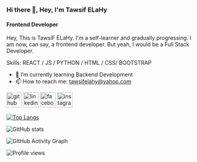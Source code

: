 ### Hi there 👋, Hey, I'm Tawsif ELaHy
#### Frontend Developer

Hey, This is TawsiF ELaHy. I'm a self-learner and gradually progressing. I am now, can say, a frontend developer. But yeah, I would be a Full Stack Developer.

Skills: REACT / JS / PYTHON / HTML / CSS/ BOOTSTRAP

- 🌱 I’m currently learning Backend Development 
- 📫 How to reach me: tawsifelahy@yahoo.com 


[<img src='https://cdn.jsdelivr.net/npm/simple-icons@3.0.1/icons/github.svg' alt='github' height='40'>](https://github.com/tawsifelahy)  [<img src='https://cdn.jsdelivr.net/npm/simple-icons@3.0.1/icons/linkedin.svg' alt='linkedin' height='40'>](https://www.linkedin.com/in/tawsifelahy/)  [<img src='https://cdn.jsdelivr.net/npm/simple-icons@3.0.1/icons/facebook.svg' alt='facebook' height='40'>](https://www.facebook.com/tawsifelahy)  [<img src='https://cdn.jsdelivr.net/npm/simple-icons@3.0.1/icons/instagram.svg' alt='instagram' height='40'>](https://www.instagram.com/tawsifelahy/)  

[![Top Langs](https://github-readme-stats.vercel.app/api/top-langs/?username=tawsifelahy)](https://github.com/anuraghazra/github-readme-stats)

![GitHub stats](https://github-readme-stats.vercel.app/api?username=tawsifelahy&show_icons=true)  

![GitHub Activity Graph](https://activity-graph.herokuapp.com/graph?username=tawsifelahy)  

![Profile views](https://gpvc.arturio.dev/tawsifelahy)  
